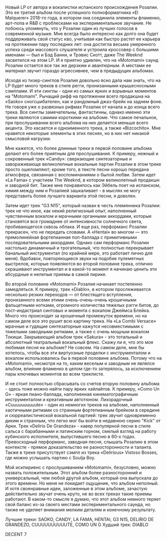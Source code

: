 Новый LP от автора и вокалистки испанского происхождения Розалии. Это ее третий альбом после успешного полноформатника «El Malquerer» 2018-го года, в котором она соединила элементы фламенко, арт-попа и R&B с проблесками на экспериментальное звучание. Не побоюсь упомянуть, что у Розалии один из лучших голосов в современной музыке. Мне всегда было интересно как долго она будет поддерживать свой статус кво, учитывая как быстро растет ее карьера на протяжении пару последних лет: она достигла весьма умеренного успеха среди массового слушателя и устроила кроссовер с большими именами — был и Бэд Банни, и Трэвис Скотт, даже The Weeknd засветился на этом LP. И я приятно удивлен, что на «Motomami» саунд Розалии остается все так же дерзким и авантюрным. А местами ее материал звучит гораздо агрессивнее, чем в предыдущих альбомах.

Исходя из тизер-синглов Розалия довольно ясно дала нам знать, что на LP будет много треков в стиле регги, пронизанными крышесносными сэмплами. И эти синглы - одни из самых ярких и взрывных моментов на "Motomami". Рычащий рифф на протяжении всего продакшна на «Saoko» сногсшибателен, как и рандомный джаз-брейк на заднем фоне. Не говоря уже о развязных рифмах Розалии от начала и до конца всего трека. Все синглы замечательны, фантастичны, однако именно эти треки являются самими короткими на альбоме. Что самое печальное, при прослушивании всего альбома на них делается меньше всего акцента. Это касается и одноименного трека, а также «Bizcochito». Мне нравятся некоторые элементы в этих песнях, но в них нет никакой смысловой нагрузки.

Мне кажется, что более длинные треки в первой половине альбома делают его более приятным для прослушивания. К примеру, нежный и сокровенный трек «Candy»: сверкающие синтезаторные и завораживающе великолепные вокальные партии Розалии в этом треке просто ошеломляют; кроме того, в тексте песни хорошо передана атмосфера, связанная с воспоминаниями о былой любви. Затем идет «La Fama» с участием The Weeknd, в котором великолепный продакшн и заводной бит. Также мне понравилось как Эйбель поет на испанском, химия между ним и Розалией зашкаливает - в мыслях не могу представить более лучшего варианта этой песни, я доволен.

Затем идет трек "G3 N15", который назван в честь племянника Розалии: трек не что иное, как некий религиозный опыт, наполненный чувственным вокалом и мрачными органными аккордами, которые становятся все громаднее от интенсивности солнечного света, пробивающегося сквозь облака. И еще раз, перформанс Розалии прекрасен, что не передать словами. А «Hentai» во многом — это прямолинейная фортепианная поп-баллада с примитивными последовательными аккордами. Однако сам перформанс Розалии настолько динамичный и трогательный, что полностью перекрывает банальный инструментал (по крайней мере, это работает лично для меня). Вдобавок, повторяющиеся звуки на подобие пулеметных выстрелов, которые появляются во второй половине трека, отлично скрашивают инструментал и в какой-то момент я начинаю ценить эти абсурдные и нелепые приемы в самой лирике.

Во второй половине «Motomami» Розалия начинает постепенно замедляться. К примеру, трек «Diablo», в котором прослеживается несколько резких переходов — от блестящего вступления, пронизанного всеми этими очень-очень-очень крошечными фальцетными нотками, огромного количества тяжелых рэгги битов, до пост-индастриал синтовых и момента с вокалом Джеймса Блейка. Много что происходит за крошечный промежуток времени, но на самом деле все это рушит всю картину трека. На «La Combi Versace» мрачные и гудящие синтезаторные кажутся несовместимыми с тяжелыми заводными ритмами, а также с очень мощным вокалом Токиши. Закрывающий альбом трек «Sakura» - это тотальный и абсолютный театральный вокальный флекс. Скажу ли я, что это моя любимая песня на альбоме? Не совсем. На самом деле, мне бы хотелось, чтобы все эти виртуозные проделки с инструменталом и вокалом использовались бы в первой половине альбома. Потому что на «Motomami», несмотря на то, каким веселым и заводным не являлся альбом, влияние фламенко в целом где-то затерялось, за исключением пары ключевых моментов во всем треклисте.

И не стоит полностью сбрасывать со счетов вторую половину альбома - здесь тоже можно найти пару ярких хайлайтов. К примеру, «Como Un G» - яркая пиано-баллада, наполненная кинематографичным инструменталом и креативным автотюном. Лихорадочный «Cuuuuuuuuuute» - один из немногих треков на альбоме, наполненный хаотичными ритмами со странным фортепианным брейком в середине и сюрреалистической вокальной партией: трек звучит одновременно диким и странным, что легко мог бы войти в недавнюю серию "Kick" от Арки. Трек «Delirio De Grandeza» - кавер популярной песни в стиле сальса с барабанными и латинским горном, смелый взгляд на работу кубинского исполнителя, выпустившего песню в 60-х годах. Превосходный перформанс, заводная песня, слышать Розалию в этом контексте - прямое доказательство ее разносторонности и таланта. Также в треке присутствует сэмпл из трека «Delirious» Vistoso Bosses, где можно услышать партию с Soulja Boy.

Мой искпириенс с прослушиванием «Motomami», безусловно, можно назвать положительным. Этот альбом более разносторонний и универсальный, чем любой другой альбом, который она выпускала до этого времени. Но меня не покидает ощущение, что альбом неполный. И хотя своенравные идеи, заложенные в этом альбоме, зачастую действительно звучат очень круто, не во всех треках такие приемы работают. В каком-то смысле я думаю, что этот альбом немного теряет свой баланс из-за своего местами экспериментального саунда, но также не уделяет внимания мелким деталям и конечному результату.

Лучшие треки: SAOKO, CANDY, LA FAMA, HENTAI, G3 N15, DELIRIO DE GRANDEZO, CUUUUUUUUUUTE, COMO UN G
Худший трек: DIABLO

DECENT 7
